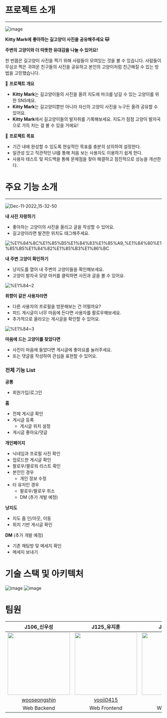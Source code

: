 # 프로젝트 소개

---

![image](https://user-images.githubusercontent.com/73357200/206893002-d234f56b-19bb-434d-aa68-82fa1ac1e782.png)

**Kitty Mark에** **좋아하는 길고양이 사진을 공유해주세요 🐱**

**주변의 고양이와 더 따뜻한 유대감을 나눌 수 있어요!**

한 번쯤은 길고양이 사진을 찍기 위해 사람들이 모여있는 것을 볼 수 있습니다. 사람들이 무심코 찍은 귀여운 친구들의 사진을 공유하고 본인의 고양이처럼 친근해질 수 있는 방법을 고민했습니다.

🚀 **프로젝트 개요**

- **Kitty Mark**는 길고양이들의 사진을 올려 지도에 마크를 남길 수 있는 고양이를 위한 SNS에요.
- **Kitty Mark**는 길고양이뿐만 아니라 자신의 고양이 사진을 누구든 올려 공유할 수 있어요.
- **Kitty Mark**에서 길고양이들의 발자취를 기록해보세요. 지도가 점점 고양이 발자국으로 가득 차는 걸 볼 수 있을 거에요!

📌 **프로젝트 목표**

- 기간 내에 완성할 수 있도록 현실적인 목표를 충분히 상의하여 설정한다.
- 일관성 있고 직관적인 UI를 통해 처음 보는 사용자도 이용하기 쉽게 한다.
- 사용자 테스트 및 피드백을 통해 문제점을 찾아 해결하고 점진적으로 성능을 개선한다.

# 주요 기능 소개

---

![Dec-11-2022_15-32-50](https://user-images.githubusercontent.com/73357200/206893510-3a65e482-8722-4ef7-8e40-11dd507378e4.gif)

**내 사진 자랑하기**
- 좋아하는 고양이의 사진을 올리고 글을 작성할 수 있어요.
- 길고양이라면 발견한 위치도 태그해주세요.

![%E1%84%8C%E1%85%B5%E1%84%83%E1%85%A9_%E1%84%80%E1%85%B5%E1%84%82%E1%85%B3%E1%86%BC](https://user-images.githubusercontent.com/73357200/206893424-a4d43124-d69a-4cdd-bc5f-a4259877ff49.gif)

**내 주변 고양이 확인하기**
- 냥지도를 열어 내 주변의 고양이들을 확인해보세요.
- 고양이 발자국 모양 마커를 클릭하면 사진과 글을 볼 수 있어요.

![%E1%84~2](https://user-images.githubusercontent.com/73357200/206893530-d57e4fe9-59e5-4b7e-bcbd-79e18c298444.GIF)

**취향이 같은 사용자라면**

- 다른 사용자의 프로필을 방문해보는 건 어떨까요?
- 피드 게시글이 너무 마음에 든다면 사용자를 팔로우해보세요.
- 추가적으로 올라오는 게시글을 확인할 수 있어요.

![%E1%84~3](https://user-images.githubusercontent.com/73357200/206893537-54c93b10-590f-497a-9e93-e68da4a5ee9f.GIF)

**마음에 드는 고양이를 찾았다면**

- 사진이 마음에 들었다면 게시글에 좋아요를 눌러주세요.
- 또는 댓글을 작성하여 관심을 표현할 수 있어요.

### **전체 기능 List**

**공통**

- 회원가입/로그인

**홈**

- 전체 게시글 확인
- 게시글 등록
    - 게시글 위치 설정
- 게시글 좋아요/댓글

**개인페이지**

- 닉네임과 프로필 사진 확인
- 업로드한 게시글 확인
- 팔로우/팔로워 리스트 확인
- 본인인 경우
    - 개인 정보 수정
- 타 유저인 경우
    - 팔로우/팔로우 취소
    - DM (추가 개발 예정)

**냥지도**

- 지도 줌 인/아웃, 이동
- 위치 기반 게시글 확인

**DM** (추가 개발 예정)

- 기존 채팅방 및 메세지 확인
- 메세지 보내기

# 기술 스택 및 아키텍처
![image](https://user-images.githubusercontent.com/73357200/206893080-f196ed7a-4617-4efd-b8bd-6edb65354663.png)
![image](https://user-images.githubusercontent.com/73357200/206893082-81afe63c-7f31-48dd-b366-ec432db3ed05.png)

# 팀원


|                         J106\_신우성                         |                       J125\_유지훈                        |                      J169\_임채윤                       |                      J217\_허준영                       |
| :----------------------------------------------------------: | :-------------------------------------------------------: | :-----------------------------------------------------: | :-----------------------------------------------------: |
| <img src="https://github.com/wooseongshin.png" width="200"/> | <img src="https://github.com/yooji0415.png" width="200"/> | <img src="https://github.com/dla0510.png" width="200"/> | <img src="https://github.com/hjy0951.png" width="200"/> |
|       [wooseongshin](https://github.com/wooseongshin)        |         [yooji0415](https://github.com/yooji0415)         |          [dla0510](https://github.com/dla0510)          |          [hjy0951](https://github.com/hjy0951)          |
|                         Web Backend                          |                       Web Frontend                        |                       Web Backend                       |                      Web Frontend                       |
